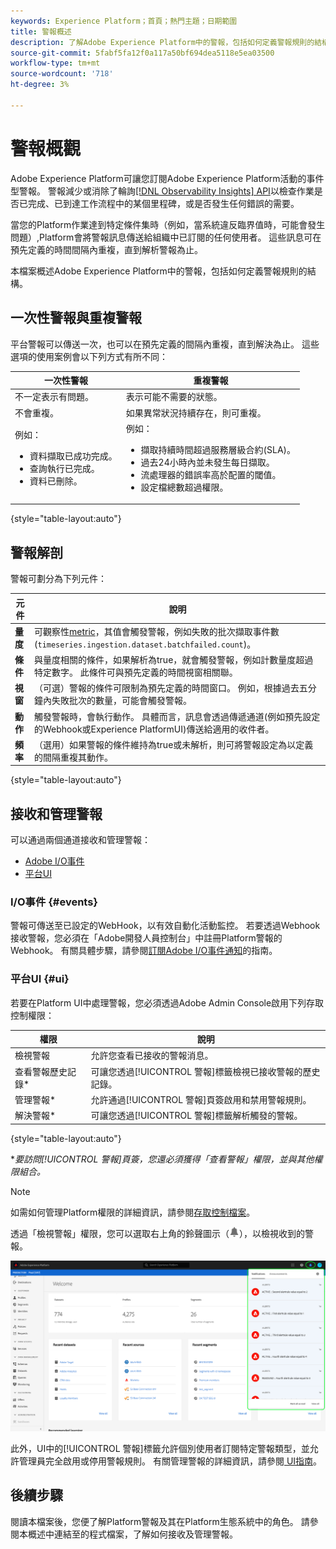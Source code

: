 ```yaml
---
keywords: Experience Platform；首頁；熱門主題；日期範圍
title: 警報概述
description: 了解Adobe Experience Platform中的警報，包括如何定義警報規則的結構。
source-git-commit: 5fabf5fa12f0a117a50bf694dea5118e5ea03500
workflow-type: tm+mt
source-wordcount: '718'
ht-degree: 3%

---
```



# 警報概觀

Adobe Experience Platform可讓您訂閱Adobe Experience Platform活動的事件型警報。 警報減少或消除了輪詢[[!DNL Observability Insights] API](../api/overview.md)以檢查作業是否已完成、已到達工作流程中的某個里程碑，或是否發生任何錯誤的需要。

當您的Platform作業達到特定條件集時（例如，當系統違反臨界值時，可能會發生問題）,Platform會將警報訊息傳送給組織中已訂閱的任何使用者。 這些訊息可在預先定義的時間間隔內重複，直到解析警報為止。

本檔案概述Adobe Experience Platform中的警報，包括如何定義警報規則的結構。

## 一次性警報與重複警報

平台警報可以傳送一次，也可以在預先定義的間隔內重複，直到解決為止。 這些選項的使用案例會以下列方式有所不同：

| 一次性警報 | 重複警報 |
| --- | --- |
| 不一定表示有問題。 | 表示可能不需要的狀態。 |
| 不會重複。 | 如果異常狀況持續存在，則可重複。 |
| 例如：<ul><li>資料擷取已成功完成。</li><li>查詢執行已完成。</li><li>資料已刪除。</li></ul> | 例如：<ul><li>擷取持續時間超過服務層級合約(SLA)。</li><li>過去24小時內並未發生每日擷取。</li><li>流處理器的錯誤率高於配置的閾值。</li><li>設定檔總數超過權限。</li></ul> |

{style=&quot;table-layout:auto&quot;}

## 警報解剖

警報可劃分為下列元件：

| 元件 | 說明 |
| --- | --- |
| **量度** | 可觀察性[metric](../api/metrics.md#available-metrics)，其值會觸發警報，例如失敗的批次擷取事件數(`timeseries.ingestion.dataset.batchfailed.count`)。 |
| **條件** | 與量度相關的條件，如果解析為true，就會觸發警報，例如計數量度超過特定數字。 此條件可與預先定義的時間視窗相關聯。 |
| **視窗** | （可選）警報的條件可限制為預先定義的時間窗口。 例如，根據過去五分鐘內失敗批次的數量，可能會觸發警報。 |
| **動作** | 觸發警報時，會執行動作。 具體而言，訊息會透過傳遞通道(例如預先設定的Webhook或Experience PlatformUI)傳送給適用的收件者。 |
| **頻率** | （選用）如果警報的條件維持為true或未解析，則可將警報設定為以定義的間隔重複其動作。 |

{style=&quot;table-layout:auto&quot;}

## 接收和管理警報

可以通過兩個通道接收和管理警報：

* [Adobe I/O事件](#events)
* [平台UI](#ui)

### I/O事件 {#events}

警報可傳送至已設定的WebHook，以有效自動化活動監控。 若要透過Webhook接收警報，您必須在「Adobe開發人員控制台」中註冊Platform警報的Webhook。 有關具體步驟，請參閱[訂閱Adobe I/O事件通知](./subscribe.md)的指南。

### 平台UI {#ui}

若要在Platform UI中處理警報，您必須透過Adobe Admin Console啟用下列存取控制權限：

| 權限 | 說明 |
| --- | --- |
| 檢視警報 | 允許您查看已接收的警報消息。 |
| 查看警報歷史記錄* | 可讓您透過[!UICONTROL 警報]標籤檢視已接收警報的歷史記錄。 |
| 管理警報* | 允許通過[!UICONTROL 警報]頁簽啟用和禁用警報規則。 |
| 解決警報* | 可讓您透過[!UICONTROL 警報]標籤解析觸發的警報。 |

{style=&quot;table-layout:auto&quot;}

**要訪問[!UICONTROL 警報]頁簽，您還必須獲得「查看警報」權限，並與其他權限組合。*

>[!NOTE]
>
>如需如何管理Platform權限的詳細資訊，請參閱[存取控制檔案](../../access-control/ui/overview.md)。

透過「檢視警報」權限，您可以選取右上角的鈴聲圖示（![鈴聲圖示](../images/alerts/overview/icon.png)），以檢視收到的警報。

![](../images/alerts/overview/ui.png)

此外，UI中的[!UICONTROL 警報]標籤允許個別使用者訂閱特定警報類型，並允許管理員完全啟用或停用警報規則。 有關管理警報的詳細資訊，請參閱[ UI指南](./ui.md)。

## 後續步驟

閱讀本檔案後，您便了解Platform警報及其在Platform生態系統中的角色。 請參閱本概述中連結至的程式檔案，了解如何接收及管理警報。